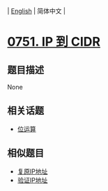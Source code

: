 
| [English](README_EN.md) | 简体中文 |
# [0751. IP 到 CIDR](https://leetcode-cn.com/problems/ip-to-cidr/)
## 题目描述
None
## 相关话题
- [位运算](https://leetcode-cn.com/tag/bit-manipulation)
## 相似题目
- [复原IP地址](../restore-ip-addresses/README.md)
- [验证IP地址](../validate-ip-address/README.md)
